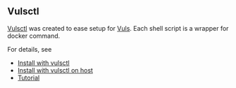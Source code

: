 ## Vulsctl

[Vulsctl](https://github.com/vulsio/vulsctl) was created to ease setup for [Vuls](https://github.com/future-architect/vuls). Each shell script is a wrapper for docker command.


For details, see 
- [Install with vulsctl](https://vuls.io/docs/en/install-with-vulsctl.html)
- [Install with vulsctl on host](https://vuls.io/docs/en/install-with-vulsctl-host.html)
- [Tutorial](https://vuls.io/docs/en/tutorial-vulsctl-docker.html)
